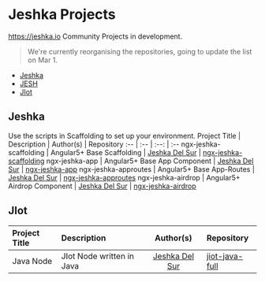 #  Jeshka Projects
https://jeshka.io Community Projects in development.

> We're currently reorganising the repositories, going to update the list on Mar 1.

- [Jeshka](#Jeshka)
- [JESH](#JESH)
- [JIot](#JIot)

## Jeshka
Use the scripts in Scaffolding to set up your environment. 
Project Title | Description | Author(s) | Repository
:-- | :-- | :--: | :--
ngx-jeshka-scaffolding | Angular5+ Base Scaffolding | [Jeshka Del Sur](https://github.com/Rainbow-Unicorn-Oo) | [ngx-jeshka-scaffolding](https://github.com/Rainbow-Unicorn-Oo/ngx-jeshka-scaffolding)
ngx-jeshka-app | Angular5+ Base App Component | [Jeshka Del Sur](https://github.com/Rainbow-Unicorn-Oo) | [ngx-jeshka-app](https://github.com/Rainbow-Unicorn-Oo/ngx-jeshka-app)
ngx-jeshka-approutes | Angular5+ Base App-Routes | [Jeshka Del Sur](https://github.com/Rainbow-Unicorn-Oo) | [ngx-jeshka-approutes](https://github.com/Rainbow-Unicorn-Oo/ngx-jeshka-approutes)
ngx-jeshka-airdrop | Angular5+ Airdrop Component | [Jeshka Del Sur](https://github.com/Rainbow-Unicorn-Oo) | [ngx-jeshka-airdrop](https://github.com/Rainbow-Unicorn-Oo/ngx-jeshka-airdrop)

<!--ngx-jeshka-navroutes | Angular5+ Routes | [Jeshka Del Sur](https://github.com/Rainbow-Unicorn-Oo) | [ngx-jeshka-navroutes](https://github.com/Rainbow-Unicorn-Oo/ngx-jeshka-navroutes)
ngx-jeshka-navside | Angular5+ Sidebar | [Jeshka Del Sur](https://github.com/Rainbow-Unicorn-Oo) | [ngx-jeshka-navside](https://github.com/Rainbow-Unicorn-Oo/ngx-jeshka-navside)
ngx-jeshka-navbar | Angular5+ Navbar | [Jeshka Del Sur](https://github.com/Rainbow-Unicorn-Oo) | [ngx-jeshka-navbar](https://github.com/Rainbow-Unicorn-Oo/ngx-jeshka-navbar)
ngx-jeshka-tour | Angular5+ Tour | [Jeshka Del Sur](https://github.com/Rainbow-Unicorn-Oo) | [ngx-jeshka-tour](https://github.com/Rainbow-Unicorn-Oo/ngx-jeshka-tour)
ngx-jeshka-eth-entity | Angular5+ Ethereum Network Adaptor | [Jeshka Del Sur](https://github.com/Rainbow-Unicorn-Oo) | [ngx-jeshka-eth](https://github.com/Rainbow-Unicorn-Oo/ngx-jeshka-eth)-->


## JIot
Project Title | Description | Author(s) | Repository
:-- | :-- | :--: | :--
Java Node | JIot Node written in Java | [Jeshka Del Sur](https://github.com/user/Rainbow-Unicorn-Oo) | [jiot-java-full](https://github.com/user/Rainbow-Unicorn-Oo/jiot-java-full)
